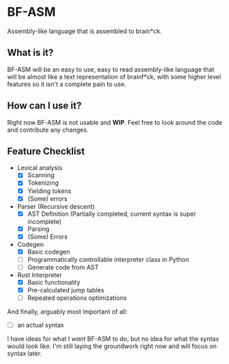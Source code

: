 # BF-ASM

Assembly-like language that is assembled to brain*ck.

## What is it?

BF-ASM will be an easy to use, easy to read assembly-like language that will be almost like a text representation of brainf*ck, with some higher level features so it isn't a complete pain to use.

## How can I use it?

Right now BF-ASM is not usable and __WIP__.
Feel free to look around the code and contribute any changes.

## Feature Checklist

* Lexical analysis
  * [x] Scanning
  * [x] Tokenizing
  * [x] Yielding tokens
  * [x] (Some) errors
* Parser (Recursive descent)
  * [x] AST Definition (Partially completed, current syntax is super incomplete)
  * [x] Parsing
  * [x] (Some) Errors
* Codegen
  * [x] Basic codegen
  * [ ] Programmatically controllable interpreter class in Python
  * [ ] Generate code from AST

* Rust Interpreter
  * [x] Basic functionality
  * [x] Pre-calculated jump tables
  * [ ] Repeated operations optimizations

And finally, arguably most important of all:

* [ ] an actual syntax

I have ideas for what I *want* BF-ASM to do, but no idea for what the syntax would look like. I'm still laying the groundwork right now and will focus on syntax later.

